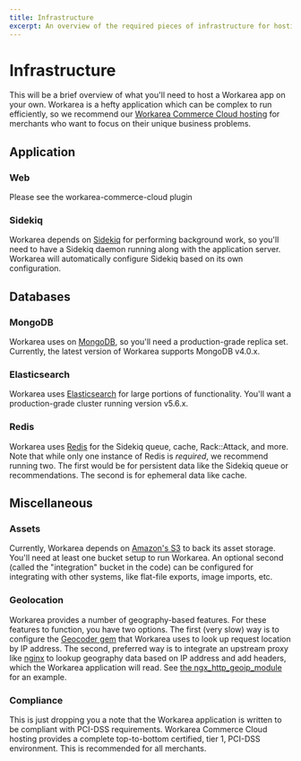 ```yaml
---
title: Infrastructure
excerpt: An overview of the required pieces of infrastructure for hosting Workarea.
---
```


# Infrastructure

This will be a brief overview of what you'll need to host a Workarea app on your own. Workarea is a hefty application which can be complex to run efficiently, so we recommend our [Workarea Commerce Cloud hosting](https://www.workarea.com/pages/commerce-cloud) for merchants who want to focus on their unique business problems.

## Application

### Web

Please see the workarea-commerce-cloud plugin

### Sidekiq

Workarea depends on [Sidekiq](https://sidekiq.org) for performing background work, so you'll need to have a Sidekiq daemon running along with the application server. Workarea will automatically configure Sidekiq based on its own configuration.

## Databases

### MongoDB

Workarea uses on [MongoDB](https://www.mongodb.com), so you'll need a production-grade replica set. Currently, the latest version of Workarea supports MongoDB v4.0.x.

### Elasticsearch

Workarea uses [Elasticsearch](https://www.elastic.co/products/elasticsearch) for large portions of functionality. You'll want a production-grade cluster running version v5.6.x.

### Redis

Workarea uses [Redis](https://redis.io) for the Sidekiq queue, cache, Rack::Attack, and more. Note that while only one instance of Redis is _required_, we recommend running two. The first would be for persistent data like the Sidekiq queue or recommendations. The second is for ephemeral data like cache.

## Miscellaneous

### Assets

Currently, Workarea depends on [Amazon's S3](https://aws.amazon.com/s3/) to back its asset storage. You'll need at least one bucket setup to run Workarea. An optional second (called the "integration" bucket in the code) can be configured for integrating with other systems, like flat-file exports, image imports, etc.

### Geolocation

Workarea provides a number of geography-based features. For these features to function, you have two options. The first (very slow) way is to configure the [Geocoder gem](https://github.com/alexreisner/geocoder) that Workarea uses to look up request location by IP address. The second, preferred way is to integrate an upstream proxy like [nginx](http://nginx.org) to lookup geography data based on IP address and add headers, which the Workarea application will read. See [the ngx_http_geoip_module](http://nginx.org/en/docs/http/ngx_http_geoip_module.html) for an example.

### Compliance

This is just dropping you a note that the Workarea application is written to be compliant with PCI-DSS requirements. Workarea Commerce Cloud hosting provides a complete top-to-bottom certified, tier 1, PCI-DSS environment. This is recommended for all merchants.
